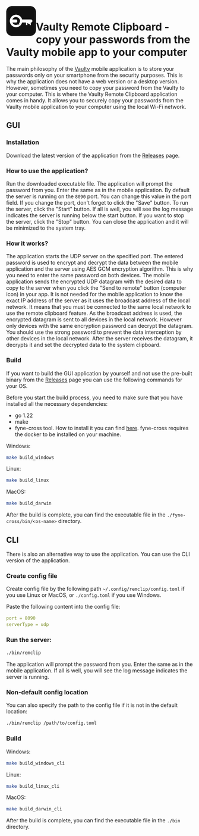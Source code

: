 <img align="left" width="80" height="80" src="assets/icon.png" alt="App icon" />

# Vaulty Remote Clipboard - copy your passwords from the Vaulty mobile app to your computer

The main philosophy of the [Vaulty](https://github.com/astsu-dev/vaulty-mobile) mobile application is to store your passwords only on your smartphone from the security purposes.
This is why the application does not have a web version or a desktop version.
However, sometimes you need to copy your password from the Vaulty to your computer.
This is where the Vaulty Remote Clipboard application comes in handy.
It allows you to securely copy your passwords from the Vaulty mobile application to your computer using the local Wi-Fi network.

## GUI

### Installation

Download the latest version of the application from the [Releases](https://github.com/astsu-dev/vaulty-remote-clipboard/releases) page.

### How to use the application?

Run the downloaded executable file. The application will prompt the password from you. Enter the same as in the mobile application.
By default the server is running on the `8090` port. You can change this value in the port field. If you change the port, don't forget to click the "Save" button.
To run the server, click the "Start" button. If all is well, you will see the log message indicates the server is running below the start button.
If you want to stop the server, click the "Stop" button. You can close the application and it will be minimized to the system tray.

### How it works?

The application starts the UDP server on the specified port.
The entered password is used to encrypt and decrypt the data between the mobile application and the server using AES GCM encryption algorithm.
This is why you need to enter the same password on both devices.
The mobile application sends the encrypted UDP datagram with the desired data to copy to the server when you click the "Send to remote" button (computer icon) in your app.
It is not needed for the mobile application to know the exact IP address of the server as it uses the broadcast address of the local network.
It means that you must be connected to the same local network to use the remote clipboard feature.
As the broadcast address is used, the encrypted datagram is sent to all devices in the local network.
However only devices with the same encryption password can decrypt the datagram.
You should use the strong password to prevent the data interception by other devices in the local network.
After the server receives the datagram, it decrypts it and set the decrypted data to the system clipboard.

### Build

If you want to build the GUI application by yourself and not use the pre-built binary
from the [Releases](https://github.com/astsu-dev/vaulty-remote-clipboard/releases) page you can use the following commands for your OS.

Before you start the build process, you need to make sure that you have installed all the necessary dependencies:

- go 1.22
- make
- fyne-cross tool. How to install it you can find [here](https://docs.fyne.io/started/cross-compiling.html). fyne-cross requires the docker to be installed on your machine.

Windows:

```bash
make build_windows
```

Linux:

```bash
make build_linux
```

MacOS:

```bash
make build_darwin
```

After the build is complete, you can find the executable file in the `./fyne-cross/bin/<os-name>` directory.

## CLI

There is also an alternative way to use the application. You can use the CLI version of the application.

### Create config file

Create config file by the following path `~/.config/remclip/config.toml` if you use Linux or MacOS, or `./config.toml` if you use Windows.

Paste the following content into the config file:

```yaml
port = 8090
serverType = udp
```

### Run the server:

```bash
./bin/remclip
```

The application will prompt the password from you. Enter the same as in the mobile application.
If all is well, you will see the log message indicates the server is running.

### Non-default config location

You can also specify the path to the config file if it is not in the default location:

```bash
./bin/remclip /path/to/config.toml
```

### Build

Windows:

```bash
make build_windows_cli
```

Linux:

```bash
make build_linux_cli
```

MacOS:

```bash
make build_darwin_cli
```

After the build is complete, you can find the executable file in the `./bin` directory.
